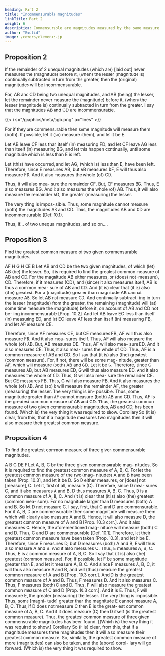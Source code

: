 ```yaml
---
heading: Part 2
title: "Incommensurable magnitudes"
linkTitle: Part 2
weight: 6
description: Commensurable are magnitudes measured by the same measure
author: "Euclid"
image: /covers/elements.jp
---
```



## Proposition 2

If the remainder of 2 unequal magnitudes (which are) [laid out] never measures the (magnitude) before it, (when) the lesser (magnitude is) continually subtracted in turn from the greater, then the (original) magnitudes will be incommensurable.

For, AB and CD being two unequal magnitudes, and AB (being) the lesser, let the remainder never measure the (magnitude) before it, (when) the lesser (magnitude is) continually subtracted in turn from the greater. I say that the magnitudes AB and CD are incommensurable. 

{{< i s="/graphics/meta/agb.png" a="lines" >}}


For if they are commensurable then some magnitude will measure them (both). If possible, let it (so) measure (them), and let it be E.

Let AB leave CF less than itself (in) measuring FD, and let CF leave AG less than itself (in) measuring BG, and let this happen continually, until some magnitude which is less than E is left. 

Let (this) have occurred, and let AG, (which is) less than E, have been left. Therefore, since E measures AB, but AB measures DF, E will thus also measure FD. And it also measures the whole (of) CD. 

Thus, it will also mea- sure the remainder CF. But, CF measures BG. Thus, E also measures BG. And it also measures the whole (of) AB. Thus, it will also measure the remainder AG, the greater (measuring) the lesser. 

The very thing is impos- sible. Thus, some magnitude cannot measure (both) the magnitudes AB and CD. Thus, the magnitudes AB and CD are incommensurable [Def. 10.1).

Thus, if... of two unequal magnitudes, and so on....


## Proposition 3

Find the greatest common measure of two given commensurable magnitudes.

AF H
G
H
CE
B
Let AB and CD be the two given magnitudes, of which (let) AB (be) the lesser. So, it is required to find the greatest common measure of AB and CD.
For the magnitude AB either measures, or (does) not (measure), CD. Therefore, if it measures (CD), and (since) it also measures itself, AB is thus a common mea- sure of AB and CD. And (it is) clear that (it is) also (the) greatest. For a (magnitude) greater than magnitude AB cannot measure AB.
So let AB not measure CD. And continually subtract- ing in turn the lesser (magnitude) from the greater, the remaining (magnitude) will (at) some time measure the (magnitude) before it, on account of AB and CD not be- ing incommensurable [Prop. 10.2]. And let AB leave EC less than itself (in) measuring ED, and let EC leave AF less than itself (in) measuring FB, and let AF measure CE.

Therefore, since AF measures CE, but CE measures FB, AF will thus also measure FB. And it also mea- sures itself. Thus, AF will also measure the whole (of) AB. But, AB measures DE. Thus, AF will also mea- sure ED. And it also measures CE. Thus, it also mea- sures the whole of CD. Thus, AF is a common measure of AB and CD. So I say that (it is) also (the) greatest (common measure). For, if not, there will be some mag- nitude, greater than AF, which will measure (both) AB and CD. Let it be G. Therefore, since G measures AB, but AB measures ED, G will thus also measure ED. And it also measures the whole of CD. Thus, G will also mea- sure the remainder CE. But CE measures FB. Thus, G will also measure FB. And it also measures the whole (of) AB. And (so) it will measure the remainder AF, the greater (measuring) the lesser. The very thing is im- possible. Thus, some magnitude greater than AF cannot measure (both) AB and CD. Thus, AF is the greatest common measure of AB and CD.
Thus, the greatest common measure of two given commensurable magnitudes, AB and CD, has been found. (Which is) the very thing it was required to show.
Corollary
So (it is) clear, from this, that if a magnitude measures two magnitudes then it will also measure their greatest
common measure.


## Proposition 4

To find the greatest common measure of three given commensurable magnitudes.

A
B
C
DE F
Let A, B, C be the three given commensurable mag- nitudes. So it is required to find the greatest common measure of A, B, C.
For let the greatest common measure of the two (mag- nitudes) A and B have been taken [Prop. 10.3], and let it be D. So D either measures, or [does] not [measure], C. Let it, first of all, measure (C). Therefore, since D mea- sures C, and it also measures A and B, D thus measures A, B, C. Thus, D is a common measure of A, B, C. And (it is) clear that (it is) also (the) greatest (common mea- sure). For no magnitude larger than D measures (both) A and B.
So let D not measure C. I say, first, that C and D are commensurable. For if A, B, C are commensurable then some magnitude will measure them which will clearly also measure A and B. Hence, it will also measure D, the greatest common measure of A and B [Prop. 10.3 corr.]. And it also measures C. Hence, the aforementioned mag- nitude will measure (both) C and D. Thus, C and D are commensurable [Def. 10.1]. Therefore, let their greatest common measure have been taken [Prop. 10.3], and let it be E. Therefore, since E measures D, but D measures (both) A and B, E will thus also measure A and B. And it also measures C. Thus, E measures A, B, C. Thus, E is a common measure of A, B, C. So I say that (it is) also (the) greatest (common measure). For, if possible, let F be some magnitude greater than E, and let it measure A, B, C. And since F measures A, B, C, it will thus also measure A and B, and will (thus) measure the greatest common measure of A and B [Prop. 10.3 corr.]. And D is the greatest common measure of A and B. Thus, F measures D. And it also measures C. Thus, F measures (both) C and D. Thus, F will also measure the greatest common measure of C and D [Prop. 10.3 corr.]. And it is E. Thus, F will measure E, the greater (measuring) the lesser. The very thing is impossible. Thus, some [magni- tude] greater than the magnitude E cannot measure A, B, C. Thus, if D does not measure C then E is the great- est common measure of A, B, C. And if it does measure (C) then D itself (is the greatest common measure).
Thus, the greatest common measure of three given commensurable magnitudes has been found. [(Which is) the very thing it was required to show.]
Corollary
So (it is) clear, from this, that if a magnitude measures three magnitudes then it will also measure their greatest
common measure.
So, similarly, the greatest common measure of more (magnitudes) can also be taken, and the (above) corol- lary will go forward. (Which is) the very thing it was required to show.

